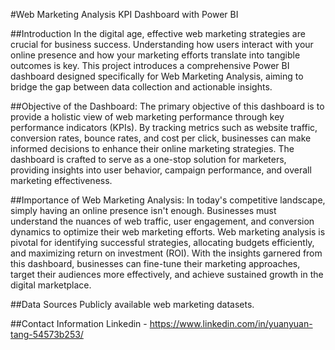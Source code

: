 #Web Marketing Analysis KPI Dashboard with Power BI

##Introduction
In the digital age, effective web marketing strategies are crucial for business success. Understanding how users interact with your
online presence and how your marketing efforts translate into tangible outcomes is key. This project introduces a comprehensive
Power BI dashboard designed specifically for Web Marketing Analysis, aiming to bridge the gap between data collection and 
actionable insights.

##Objective of the Dashboard:
The primary objective of this dashboard is to provide a holistic view of web marketing performance through key performance
indicators (KPIs). By tracking metrics such as website traffic, conversion rates, bounce rates, and cost per click, businesses
can make informed decisions to enhance their online marketing strategies. The dashboard is crafted to serve as a one-stop 
solution for marketers, providing insights into user behavior, campaign performance, and overall marketing effectiveness.

##Importance of Web Marketing Analysis:
In today's competitive landscape, simply having an online presence isn't enough. Businesses must understand the nuances of web traffic, 
user engagement, and conversion dynamics to optimize their web marketing efforts. Web marketing analysis is pivotal for identifying 
successful strategies, allocating budgets efficiently, and maximizing return on investment (ROI). With the insights garnered from this
dashboard, businesses can fine-tune their marketing approaches, target their audiences more effectively, and achieve sustained growth 
in the digital marketplace.

##Data Sources
Publicly available web marketing datasets.

##Contact Information
Linkedin - https://www.linkedin.com/in/yuanyuan-tang-54573b253/
